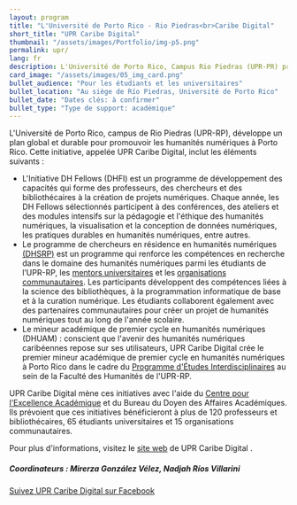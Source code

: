 ```yaml
---
layout: program
title: "L'Université de Porto Rico - Rio Piedras<br>Caribe Digital"
short_title: "UPR Caribe Digital"
thumbnail: "/assets/images/Portfolio/img-p5.png"
permalink: upr/
lang: fr
description: L'Université de Porto Rico, Campus Rio Piedras (UPR-PR) propose un ensemble complet et durable d'initiatives pour promouvoir les humanités numériques à Porto Rico.
card_image: "/assets/images/05_img_card.png"
bullet_audience: "Pour les étudiants et les universitaires"
bullet_location: "Au siège de Río Piedras, Université de Porto Rico"
bullet_date: "Dates clés: à confirmer"
bullet_type: "Type de support: académique"
---
```


<div class="portfolio-details">
<p>L'Université de Porto Rico, campus de Rio Piedras (UPR-RP), développe un plan global et durable pour promouvoir les humanités numériques à Porto Rico. Cette initiative, appelée UPR Caribe Digital, inclut les éléments suivants :</p>
<ul>
  <li>L'Initiative DH Fellows (DHFI) est un programme de développement des capacités qui forme des professeurs, des chercheurs et des bibliothécaires à la création de projets numériques. Chaque année, les DH Fellows sélectionnés participent à des conférences, des ateliers et des modules intensifs sur la pédagogie et l'éthique des humanités numériques, la visualisation et la conception de données numériques, les pratiques durables en humanités numériques, entre autres.</li>
  <li>Le programme de chercheurs en résidence en humanités numériques <a href="https://www.uprcaribedigital.org/dh-scholars" target="_blank">(DHSRP)</a> est un programme qui renforce les compétences en recherche dans le domaine des humanités numériques parmi les étudiants de l’UPR-RP, les <a href="https://www.uprcaribedigital.org/mentores" target="_blank">mentors universitaires</a> et les <a href="https://www.uprcaribedigital.org/comunitario" target="_blank">organisations communautaires</a>. Les participants développent des compétences liées à la science des bibliothèques, à la programmation informatique de base et à la curation numérique. Les étudiants collaborent également avec des partenaires communautaires pour créer un projet de humanités numériques tout au long de l'année scolaire.</li>
  <li>Le mineur académique de premier cycle en humanités numériques (DHUAM) : conscient que l'avenir des humanités numériques caribéennes repose sur ses utilisateurs, UPR Caribe Digital crée le premier mineur académique de premier cycle en humanités numériques à Porto Rico dans le cadre du <a href="http://humanidades.uprrp.edu/prei/" target="_blank">Programme d'Études Interdisciplinaires</a> au sein de la Faculté des Humanités de l'UPR-RP.</li>
</ul>
<p>UPR Caribe Digital mène ces initiatives avec l'aide du <a href="https://cea.uprrp.edu/" target="_blank">Centre pour l'Excellence Académique</a> et du Bureau du Doyen des Affaires Académiques. Ils prévoient que ces initiatives bénéficieront à plus de 120 professeurs et bibliothécaires, 65 étudiants universitaires et 15 organisations communautaires.</p>
<p>Pour plus d'informations, visitez le <a href="https://www.uprcaribedigital.org/" target="_blank">site web</a> de UPR Caribe Digital .</p>
   <div><h5>Coordinateurs :</strong> Mirerza González Vélez, Nadjah Ríos Villarini</h5></div>

<div class="project-demo-btn">
    <a class="btn project-btn" href="https://www.facebook.com/UPRCaribeDigital/">Suivez UPR Caribe Digital sur Facebook</a>
</div>
</div>
